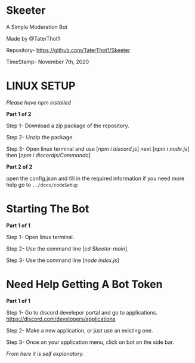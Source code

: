# Skeeter
A Simple Moderation Bot

Made by @TaterThot1

Repository- https://github.com/TaterThot1/Skeeter

TimeStamp- November 7th, 2020

# LINUX SETUP

  *Please have npm installed*

**Part 1 of 2**

Step 1- Download a zip package of the repository.

Step 2- Unzip the package.

Step 3- Open linux terminal and use [*npm i discord.js*] next [*npm i node.js*] then [*npm i discordjs/Commando*]

**Part 2 of 2**

open the config.json and fill in the required information if you need more help go to `../docs/codeSetup`
# Starting The Bot
**Part 1 of 1**

Step 1- Open linux terminal.

Step 2- Use the command line [*cd Skeeter-main*].

Step 3- Use the command line [*node index.js*]

# Need Help Getting A Bot Token

**Part 1 of 1**

Step 1- Go to discord develepor portal and go to applications.
https://discord.com/developers/applications

Step 2- Make a new application, or just use an existing one.

Step 3- Once on your application menu, click on bot on the side bar.

*From here it is self explanatory.*
